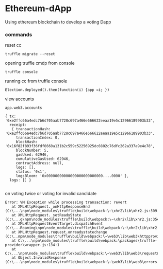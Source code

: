 # Ethereum-dApp
Using ethereum blockchain to develop a voting Dapp

### commands

reset cc
```
truffle migrate --reset
```

opening truffle cmdp from console
```
truffle console
```
running cc from truffle console
```
Election.deployed().then(function(i) {app =i; })
```
view accounts
```
app.web3.accounts
```

```
{ tx: '0xe2ffc66a4edc7b6d705aab7728c697a466e666622eeaa19e5c12966189903b33',
  receipt:
   { transactionHash: '0xe2ffc66a4edc7b6d705aab7728c697a466e666622eeaa19e5c12966189903b33',
     transactionIndex: 0,
     blockHash: '0x16f82f893f36fdf0660a131b2c559c52256925dc0802c76dfc262a337a9e4e78',
     blockNumber: 5,
     gasUsed: 62946,
     cumulativeGasUsed: 62946,
     contractAddress: null,
     logs: [],
     status: '0x1',
     logsBloom: '0x00000000000000000000000000....0000' },
  logs: [] }
  
 ```
 
 on voting twice or voting for invalid candidate
 ```
 Error: VM Exception while processing transaction: revert
    at XMLHttpRequest._onHttpResponseEnd (C:\...\npm\node_modules\truffle\build\webpack:\~\xhr2\lib\xhr2.js:509:1)
    at XMLHttpRequest._setReadyState (C:\...g\npm\node_modules\truffle\build\webpack:\~\xhr2\lib\xhr2.js:354:1)
    at XMLHttpRequestEventTarget.dispatchEvent (C:\...Roaming\npm\node_modules\truffle\build\webpack:\~\xhr2\lib\xhr2.js:64:1)
    at XMLHttpRequest.request.onreadystatechange (C:\..npm\node_modules\truffle\build\webpack:\~\web3\lib\web3\httpprovider.js:128:1)
    at C:\...\npm\node_modules\truffle\build\webpack:\packages\truffle-provider\wrapper.js:134:1
    at C:\...\npm\node_modules\truffle\build\webpack:\~\web3\lib\web3\requestmanager.js:86:1
    at Object.InvalidResponse (C:\...\npm\node_modules\truffle\build\webpack:\~\web3\lib\web3\errors.js:38:1)
 ```   
